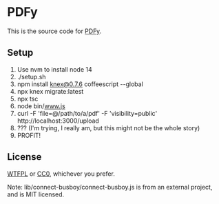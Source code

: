# PDFy

This is the source code for [PDFy](https://pdf.yt/).

## Setup

1. Use nvm to install node 14
2. ./setup.sh
3. npm install knex@0.7.6 coffeescript --global
4. npx knex migrate:latest
5. npx tsc
6. node bin/www.js
7. curl -F 'file=@/path/to/a/pdf' -F 'visibility=public' http://localhost:3000/upload
8. ??? (I'm trying, I really am, but this might not be the whole story)
9. PROFIT!

## License

[WTFPL](http://www.wtfpl.net/txt/copying/) or [CC0](https://creativecommons.org/publicdomain/zero/1.0/), whichever you prefer.

Note: lib/connect-busboy/connect-busboy.js is from an external project, and is MIT licensed.